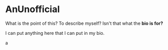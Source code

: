 # AnUnofficial

What is the point of this?
To describe myself?
Isn't that what the **bio is for?**

I can put anything here that I can put in my bio.

a
